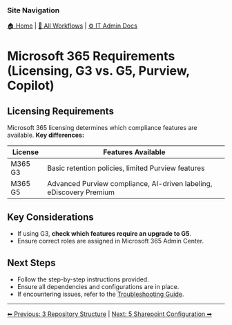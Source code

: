 <!-- description: Documentation about Microsoft 365 Requirements (Licensing, G3 vs. G5, Purview, Copilot) for Your Organization. -->

### Site Navigation
[🏠 Home](../../README.md) | [📂 All Workflows](../../users/users.md) | [⚙ IT Admin Docs](../README.md)

# Microsoft 365 Requirements (Licensing, G3 vs. G5, Purview, Copilot)

## Licensing Requirements
Microsoft 365 licensing determines which compliance features are available. **Key differences:**

| License | Features Available |
|---------|--------------------|
| M365 G3 | Basic retention policies, limited Purview features |
| M365 G5 | Advanced Purview compliance, AI-driven labeling, eDiscovery Premium |

## Key Considerations
- If using G3, **check which features require an upgrade to G5**.
- Ensure correct roles are assigned in Microsoft 365 Admin Center.

## Next Steps
- Follow the step-by-step instructions provided.
- Ensure all dependencies and configurations are in place.
- If encountering issues, refer to the [Troubleshooting Guide](10-troubleshooting.md).

---

[⬅ Previous: 3 Repository Structure](3-repository-structure.md) | [Next: 5 Sharepoint Configuration ➡](5-sharepoint-configuration.md)